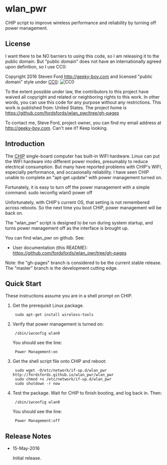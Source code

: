 # wlan_pwr
CHIP script to improve wireless performance and reliability by turning off power management.

## License

I want there to be NO barriers to using this code, so I am releasing it to the public domain.  But "public domain" does not have an internationally agreed upon definition, so I use CC0:

Copyright 2016 Steven Ford http://geeky-boy.com and licensed
"public domain" style under
[CC0](http://creativecommons.org/publicdomain/zero/1.0/): 
![CC0](https://licensebuttons.net/p/zero/1.0/88x31.png "CC0")

To the extent possible under law, the contributors to this project have
waived all copyright and related or neighboring rights to this work.
In other words, you can use this code for any purpose without any
restrictions.  This work is published from: United States.  The project home
is https://github.com/fordsfords/wlan_pwr/tree/gh-pages

To contact me, Steve Ford, project owner, you can find my email address
at http://geeky-boy.com.  Can't see it?  Keep looking.

## Introduction

The [CHIP](http://getchip.com/) single-board computer has built-in WIFI hardware.
Linux can put the WIFI hardware into different power modes, presumably to reduce electrical consumption.
But many have reported problems with CHIP's WIFI, especially performance, and occasionally reliability.
I have seen CHIP unable to complete an "apt-get update" with power management turned on.

Fortunately, it is easy to turn off the power management with a simple command:
    sudo iwconfig wlan0 power off

Unfortunately, with CHIP's current OS, that setting is not remembered across reboots.  So the next
time you boot CHIP, power management will be back on.

The "wlan_pwr" script is designed to be run during system startup, and turns power management off
as the interface is brought up.

You can find wlan_pwr on github.  See:

* User documentation (this README): https://github.com/fordsfords/wlan_pwr/tree/gh-pages

Note: the "gh-pages" branch is considered to be the current stable release.  The "master" branch is the development cutting edge.

## Quick Start

These instructions assume you are in a shell prompt on CHIP.

1. Get the prerequisit Linux package.

        sudo apt-get install wireless-tools

2. Verify that power management is turned on:

        /sbin/iwconfig wlan0

    You should see the line:

        Power Management:on

3. Get the shell script file onto CHIP and reboot:

        sudo wget -O/etc/network/if-up.d/wlan_pwr http://fordsfords.github.io/wlan_pwr/wlan_pwr
        sudo chmod +x /etc/network/if-up.d/wlan_pwr
        sudo shutdown -r now

4. Test the package.  Wait for CHIP to finish booting, and log back in.  Then:

        /sbin/iwconfig wlan0

    You should see the line:

        Power Management:off

## Release Notes

* 15-May-2016

    Initial release.
